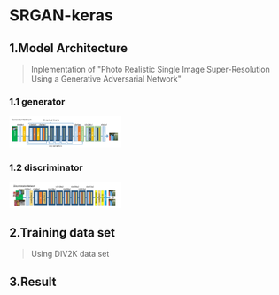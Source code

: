 # SRGAN-keras

1.Model Architecture
--------------------

>Inplementation of "Photo Realistic Single Image Super-Resolution Using a Generative Adversarial Network"

### 1.1 generator

<img src="/image/Generator Network.png" width="40%" height="40%" title="px(픽셀) 크기 설정" alt="noisy.png"></img><br/>

### 1.2 discriminator

<img src="/image/Discriminator Network.png" width="40%" height="40%" title="px(픽셀) 크기 설정" alt="noisy.png"></img><br/>

2.Training data set
--------------------
> Using DIV2K data set

3.Result
---------

